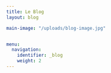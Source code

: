 ```yaml
---
title: Le Blog
layout: blog

main-image: "/uploads/blog-image.jpg"


menu:
  navigation:
    identifier: _blog
    weight: 2
---
```


